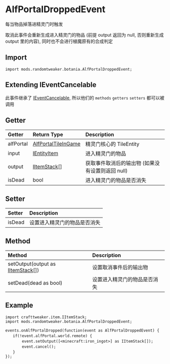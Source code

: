 # AlfPortalDroppedEvent

每当物品掉落进精灵门时触发

取消此事件会重新生成进入精灵门的物品 (前提 output 返回为 null, 否则重新生成 output 里的内容), 同时也不会进行植魔原有的合成判定

## Import

```zenscript
import mods.randomtweaker.botania.AlfPortalDroppedEvent;
```

## Extending IEventCancelable

此事件继承了 [IEventCancelable](https://docs.blamejared.com/1.12/en/Vanilla/Events/Events/IEventCancelable/), 所以他们的 `methods` `getters` `setters` 都可以被调用

## Getter

| Getter | Return Type | Description |
| :------- | :------- | :------- |
| alfPortal | [AlfPortalTileInGame](AlfPortalTileInGame.md) | 精灵门核心的 TileEntity |
| input | [IEntityItem](https://docs.blamejared.com/1.12/en/Vanilla/Entities/IEntityItem/) | 进入精灵门的物品 |
| output | [IItemStack[]](https://docs.blamejared.com/1.12/en/Vanilla/Items/IItemStack/) |  获取事件取消后的输出物 (如果没有设置则返回 null) |
| isDead | bool | 进入精灵门的物品是否消失 |

## Setter

| Setter | Description |
| :------- | :------- |
| isDead | 设置进入精灵门的物品是否消失 |

## Method

| Method | Description |
| :------- | :------- |
| setOutput(output as [IItemStack[]](https://docs.blamejared.com/1.12/en/Vanilla/Items/IItemStack/)) | 设置取消事件后的输出物 |
| setDead(dead as bool) | 设置进入精灵门的物品是否消失 |

## Example

```zenscript
import crafttweaker.item.IItemStack;
import mods.randomtweaker.botania.AlfPortalDroppedEvent;

events.onAlfPortalDropped(function(event as AlfPortalDroppedEvent) {
　　if(!event.alfPortal.world.remote) {
　　    event.setOutput([<minecraft:iron_ingot>] as IItemStack[]);
　　    event.cancel();
　　}
});
```
